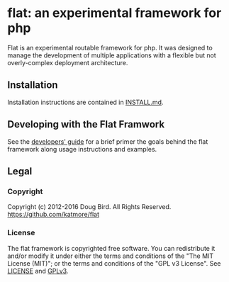 # flat: an experimental framework for php
Flat is an experimental routable framework for php. It was 
designed to manage the development of multiple applications 
with a flexible but not overly-complex deployment architecture.

## Installation
Installation instructions are contained in [INSTALL.md](INSTALL.md).

## Developing with the Flat Framwork
See the [developers' guide](DEV-GUIDE.md) for a brief primer the goals behind the flat framework along usage instructions and examples.

## Legal
### Copyright
Copyright (c) 2012-2016 Doug Bird. All Rights Reserved.
https://github.com/katmore/flat

### License
The flat framework is copyrighted free software.
You can redistribute it and/or modify it under either the terms and conditions of the
"The MIT License (MIT)"; or the terms and conditions of the "GPL v3 License".
See [LICENSE](https://github.com/katmore/flat/blob/master/LICENSE) and [GPLv3](https://github.com/katmore/flat/blob/master/GPLv3).
